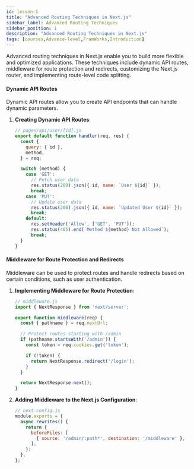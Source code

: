```yaml
---
id: lesson-1
title: "Advanced Routing Techniques in Next.js"
sidebar_label: Advanced Routing Techniques 
sidebar_position: 1
description: "Advanced Routing Techniques in Next.js"
tags: [courses,Advance-level,FramWorks,Introduction]
--- 
```

  

Advanced routing techniques in Next.js enable you to build more flexible and optimized applications. These techniques include dynamic API routes, middleware for route protection and redirects, customizing the Next.js router, and implementing route-level code splitting.

#### Dynamic API Routes

Dynamic API routes allow you to create API endpoints that can handle dynamic parameters.

1. **Creating Dynamic API Routes**:
   ```javascript
   // pages/api/user/[id].js
   export default function handler(req, res) {
     const {
       query: { id },
       method,
     } = req;

     switch (method) {
       case 'GET':
         // Fetch user data
         res.status(200).json({ id, name: `User ${id}` });
         break;
       case 'PUT':
         // Update user data
         res.status(200).json({ id, name: `Updated User ${id}` });
         break;
       default:
         res.setHeader('Allow', ['GET', 'PUT']);
         res.status(405).end(`Method ${method} Not Allowed`);
         break;
     }
   }
   ```

#### Middleware for Route Protection and Redirects

Middleware can be used to protect routes and handle redirects based on certain conditions, such as user authentication.

1. **Implementing Middleware for Route Protection**:
   ```javascript
   // middleware.js
   import { NextResponse } from 'next/server';

   export function middleware(req) {
     const { pathname } = req.nextUrl;

     // Protect routes starting with /admin
     if (pathname.startsWith('/admin')) {
       const token = req.cookies.get('token');

       if (!token) {
         return NextResponse.redirect('/login');
       }
     }

     return NextResponse.next();
   }
   ```

2. **Adding Middleware to the Next.js Configuration**:
   ```javascript
   // next.config.js
   module.exports = {
     async rewrites() {
       return {
         beforeFiles: [
           { source: '/admin/:path*', destination: '/middleware' },
         ],
       };
     },
   };
   ```